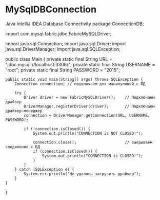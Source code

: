 # MySqlDBConnection
Java IntelliJ IDEA Database Connectivity
package ConnectionDB;

import com.mysql.fabric.jdbc.FabricMySQLDriver;

import java.sql.Connection;
import java.sql.Driver;
import java.sql.DriverManager;
import java.sql.SQLException;

public class Main {
    private static final String URL = "jdbc:mysql://localhost:3306/";
    private static final String USERNAME = "root";
    private static final String PASSWORD = "2015";

    public static void main(String[] args) throws SQLException {
        Connection connection; // подключаем для манипуляций с БД

        try {
            Driver driver = new FabricMySQLDriver();    // Подключаем драйвер
            DriverManager.registerDriver(driver);       // Подключаем драйвер-менеджер
            connection = DriverManager.getConnection(URL, USERNAME, PASSWORD);

            if (!connection.isClosed()) {
                System.out.println("CONNECTION is NOT CLOSED!");

                connection.close();                     // закрываем соединение с БД
                if (connection.isClosed()) {
                    System.out.println("CONNECTION is CLOSED!");
                }
            }
        } catch (SQLException e) {
            System.err.println("Не удалось загрузить драйвер");
        }
    }
}
